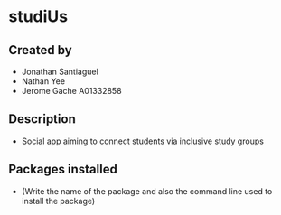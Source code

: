 # studiUs

## Created by
- Jonathan Santiaguel
- Nathan Yee
- Jerome Gache A01332858

## Description
- Social app aiming to connect students via inclusive study groups

## Packages installed
- (Write the name of the package and also the command line used to
install the package)
